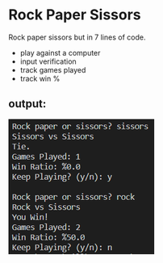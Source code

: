 # Rock Paper Sissors

Rock paper sissors but in 7 lines of code.  

* play against a computer  
* input verification  
* track games played  
* track win %  

## output:

![rock paper sissors](https://github.com/williamShuppert/Computer-Programming-Courses/blob/main/ENED/Rock%20Paper%20Sissors/rockPaperSissors.PNG)
